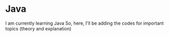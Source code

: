 # Java
I am currently learning Java 
So, here, I'll be adding the codes for important topics (theory and explanation) 
